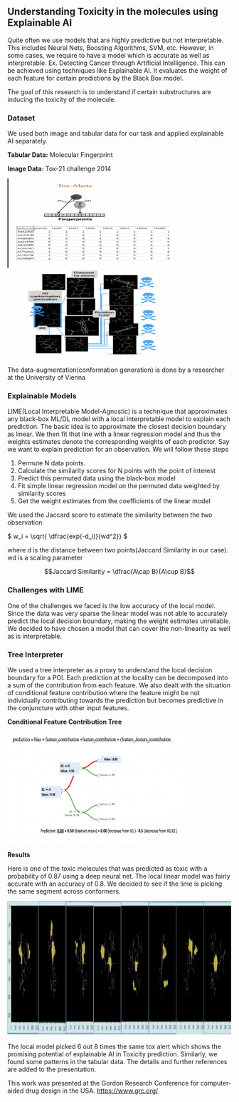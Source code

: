 ## Understanding Toxicity in the molecules using Explainable AI

Quite often we use models that are highly predictive but not interpretable. This includes Neural Nets, Boosting Algorithms, SVM, etc. However, in some cases, we require to have a model which is accurate as well as interpretable. Ex. Detecting Cancer through Artificial Intelligence. This can be achieved using techniques like Explainable AI. It evaluates the weight of each feature for certain predictions by the Black Box model.

The goal of this research is to understand if certain substructures are inducing the toxicity of the molecule.

### Dataset

We used both image and tabular data for our task and applied explainable AI separately.

**Tabular Data:** Molecular Fingerprint

**Image Data:** Tox-21 challenge 2014

<img src="images/fingerprint_data.png" width="400" height="200" />  <img src="images/conformation_generation.png" width="400" height="200" /> 

The data-augmentation(conformation generation) is done by a researcher at the University of Vienna

### Explainable Models

LIME(Local Interpretable Model-Agnostic) is a technique that approximates any black-box ML/DL model with a local interpretable model to explain each prediction. The basic idea is to approximate the closest decision boundary as linear. We then fit that line with a linear regression model and thus the weights estimates denote the corresponding weights of each predictor. 
Say we want to explain prediction for an observation. We will follow these steps

1. Permute N data points.
2. Calculate the similarity scores for N points with the point of interest
3. Predict this permuted data using the black-box model
4. Fit simple linear regression model on the permuted data weighted by similarity scores
5. Get the weight estimates from the coefficients of the linear model

We used the Jaccard score to estimate the similarity between the two observation

$ w_i = \sqrt{ \dfrac{exp(-d_i)}{wd^2}} $

where d is the distance between two points(Jaccard Similarity in our case).\
wd is a scaling parameter

$$Jaccard Similarity = \dfrac{A\cap B}{A\cup B}$$

### Challenges with LIME

One of the challenges we faced is the low accuracy of the local model. Since the data was very sparse the linear model was not able to accurately predict the local decision boundary, making the weight estimates unreliable. We decided to have chosen a model that can cover the non-linearity as well as is interpretable. 

### Tree Interpreter

We used a tree interpreter as a proxy to understand the local decision boundary for a POI. Each prediction at the locality can be decomposed into a sum of the contribution from each feature. We also dealt with the situation of conditional feature contribution where the feature might be not individually contributing towards the prediction but becomes predictive in the conjuncture with other input features. 

**Conditional Feature Contribution Tree**

<img src="images/tree_interpreter.png" width="400" height="250" /> 

**Results**

Here is one of the toxic molecules that was predicted as toxic with a probability of 0.87 using a deep neural net. The local linear model was fairly accurate with an accuracy of 0.8. We decided to see if the lime is picking the same segment across conformers.

<img src="images/results.png" width="800" height="300" /> 

The local model picked 6 out 8 times the same tox alert which shows the promising potential of explainable AI in Toxicity prediction. Similarly, we found some patterns in the tabular data. The details and further references are added to the presentation.


This work was presented at the Gordon Research Conference for computer-aided drug design in the USA.
https://www.grc.org/